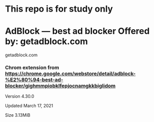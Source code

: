 # This repo is for study only

# AdBlock — best ad blocker Offered by: getadblock.com
getadblock.com

### Chrom extension from https://chrome.google.com/webstore/detail/adblock-%E2%80%94-best-ad-blocker/gighmmpiobklfepjocnamgkkbiglidom

Version
4.30.0

Updated
March 17, 2021

Size
3.13MiB

